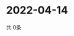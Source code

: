 # 2022-04-14
  共 0条

  <!-- BEGIN -->
  <!-- 最后更新时间Thu Apr 14 2022 06:08:57 GMT+0000 (Coordinated Universal Time) -->
  
  <!-- END -->
  
  